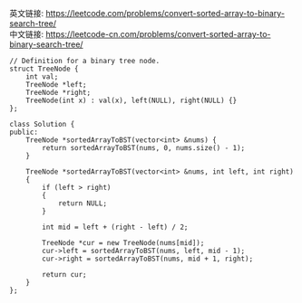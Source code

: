 英文链接: https://leetcode.com/problems/convert-sorted-array-to-binary-search-tree/  
中文链接: https://leetcode-cn.com/problems/convert-sorted-array-to-binary-search-tree/

```
// Definition for a binary tree node.
struct TreeNode {
    int val;
    TreeNode *left;
    TreeNode *right;
    TreeNode(int x) : val(x), left(NULL), right(NULL) {}
};
```


```
class Solution {
public:
    TreeNode *sortedArrayToBST(vector<int> &nums) {
        return sortedArrayToBST(nums, 0, nums.size() - 1);
    }

    TreeNode *sortedArrayToBST(vector<int> &nums, int left, int right) 
    {
        if (left > right) 
        {
            return NULL;
        }

        int mid = left + (right - left) / 2;

        TreeNode *cur = new TreeNode(nums[mid]);
        cur->left = sortedArrayToBST(nums, left, mid - 1);
        cur->right = sortedArrayToBST(nums, mid + 1, right);

        return cur;
    }
};
```
